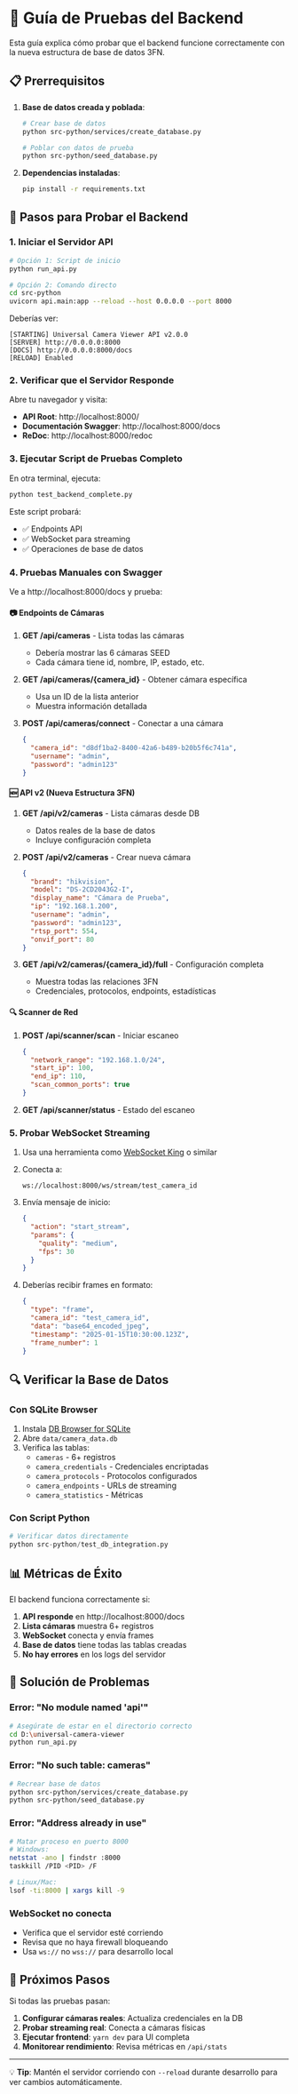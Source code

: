 # 🧪 Guía de Pruebas del Backend

Esta guía explica cómo probar que el backend funcione correctamente con la nueva estructura de base de datos 3FN.

## 📋 Prerrequisitos

1. **Base de datos creada y poblada**:
   ```bash
   # Crear base de datos
   python src-python/services/create_database.py
   
   # Poblar con datos de prueba
   python src-python/seed_database.py
   ```

2. **Dependencias instaladas**:
   ```bash
   pip install -r requirements.txt
   ```

## 🚀 Pasos para Probar el Backend

### 1. Iniciar el Servidor API

```bash
# Opción 1: Script de inicio
python run_api.py

# Opción 2: Comando directo
cd src-python
uvicorn api.main:app --reload --host 0.0.0.0 --port 8000
```

Deberías ver:
```
[STARTING] Universal Camera Viewer API v2.0.0
[SERVER] http://0.0.0.0:8000
[DOCS] http://0.0.0.0:8000/docs
[RELOAD] Enabled
```

### 2. Verificar que el Servidor Responde

Abre tu navegador y visita:
- **API Root**: http://localhost:8000/
- **Documentación Swagger**: http://localhost:8000/docs
- **ReDoc**: http://localhost:8000/redoc

### 3. Ejecutar Script de Pruebas Completo

En otra terminal, ejecuta:

```bash
python test_backend_complete.py
```

Este script probará:
- ✅ Endpoints API
- ✅ WebSocket para streaming
- ✅ Operaciones de base de datos

### 4. Pruebas Manuales con Swagger

Ve a http://localhost:8000/docs y prueba:

#### 📷 Endpoints de Cámaras

1. **GET /api/cameras** - Lista todas las cámaras
   - Debería mostrar las 6 cámaras SEED
   - Cada cámara tiene id, nombre, IP, estado, etc.

2. **GET /api/cameras/{camera_id}** - Obtener cámara específica
   - Usa un ID de la lista anterior
   - Muestra información detallada

3. **POST /api/cameras/connect** - Conectar a una cámara
   ```json
   {
     "camera_id": "d8df1ba2-8400-42a6-b489-b20b5f6c741a",
     "username": "admin",
     "password": "admin123"
   }
   ```

#### 🆕 API v2 (Nueva Estructura 3FN)

1. **GET /api/v2/cameras** - Lista cámaras desde DB
   - Datos reales de la base de datos
   - Incluye configuración completa

2. **POST /api/v2/cameras** - Crear nueva cámara
   ```json
   {
     "brand": "hikvision",
     "model": "DS-2CD2043G2-I",
     "display_name": "Cámara de Prueba",
     "ip": "192.168.1.200",
     "username": "admin",
     "password": "admin123",
     "rtsp_port": 554,
     "onvif_port": 80
   }
   ```

3. **GET /api/v2/cameras/{camera_id}/full** - Configuración completa
   - Muestra todas las relaciones 3FN
   - Credenciales, protocolos, endpoints, estadísticas

#### 🔍 Scanner de Red

1. **POST /api/scanner/scan** - Iniciar escaneo
   ```json
   {
     "network_range": "192.168.1.0/24",
     "start_ip": 100,
     "end_ip": 110,
     "scan_common_ports": true
   }
   ```

2. **GET /api/scanner/status** - Estado del escaneo

### 5. Probar WebSocket Streaming

1. Usa una herramienta como [WebSocket King](https://websocketking.com/) o similar

2. Conecta a:
   ```
   ws://localhost:8000/ws/stream/test_camera_id
   ```

3. Envía mensaje de inicio:
   ```json
   {
     "action": "start_stream",
     "params": {
       "quality": "medium",
       "fps": 30
     }
   }
   ```

4. Deberías recibir frames en formato:
   ```json
   {
     "type": "frame",
     "camera_id": "test_camera_id",
     "data": "base64_encoded_jpeg",
     "timestamp": "2025-01-15T10:30:00.123Z",
     "frame_number": 1
   }
   ```

## 🔍 Verificar la Base de Datos

### Con SQLite Browser

1. Instala [DB Browser for SQLite](https://sqlitebrowser.org/)
2. Abre `data/camera_data.db`
3. Verifica las tablas:
   - `cameras` - 6+ registros
   - `camera_credentials` - Credenciales encriptadas
   - `camera_protocols` - Protocolos configurados
   - `camera_endpoints` - URLs de streaming
   - `camera_statistics` - Métricas

### Con Script Python

```python
# Verificar datos directamente
python src-python/test_db_integration.py
```

## 📊 Métricas de Éxito

El backend funciona correctamente si:

1. **API responde** en http://localhost:8000/docs
2. **Lista cámaras** muestra 6+ registros
3. **WebSocket** conecta y envía frames
4. **Base de datos** tiene todas las tablas creadas
5. **No hay errores** en los logs del servidor

## 🐛 Solución de Problemas

### Error: "No module named 'api'"
```bash
# Asegúrate de estar en el directorio correcto
cd D:\universal-camera-viewer
python run_api.py
```

### Error: "No such table: cameras"
```bash
# Recrear base de datos
python src-python/services/create_database.py
python src-python/seed_database.py
```

### Error: "Address already in use"
```bash
# Matar proceso en puerto 8000
# Windows:
netstat -ano | findstr :8000
taskkill /PID <PID> /F

# Linux/Mac:
lsof -ti:8000 | xargs kill -9
```

### WebSocket no conecta
- Verifica que el servidor esté corriendo
- Revisa que no haya firewall bloqueando
- Usa `ws://` no `wss://` para desarrollo local

## 🎯 Próximos Pasos

Si todas las pruebas pasan:

1. **Configurar cámaras reales**: Actualiza credenciales en la DB
2. **Probar streaming real**: Conecta a cámaras físicas
3. **Ejecutar frontend**: `yarn dev` para UI completa
4. **Monitorear rendimiento**: Revisa métricas en `/api/stats`

---

💡 **Tip**: Mantén el servidor corriendo con `--reload` durante desarrollo para ver cambios automáticamente.